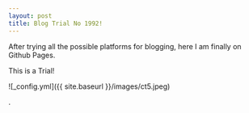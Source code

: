 ```yaml
---
layout: post
title: Blog Trial No 1992!
---
```


After trying all the possible platforms for blogging, here I am finally on Github Pages.

This is a Trial!

![_config.yml]({{ site.baseurl }}/images/ct5.jpeg)

.